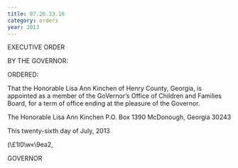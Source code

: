 ```yaml
---
title: 07.26.13.16
category: orders
year: 2013
---
```

 

EXECUTIVE ORDER

BY THE GOVERNOR:

ORDERED:

That the Honorable Lisa Ann Kinchen of Henry County, Georgia,
is appointed as a member of the GoVernor’s Office of Children and
Families Board, for a term of office ending at the pleasure of the
Governor.

The Honorable Lisa Ann Kinchen
P.O. Box 1390
McDonough, Georgia 30243

This twenty-sixth day of July, 2013

\(\£1I0\w«\9ea2,

GOVERNOR

